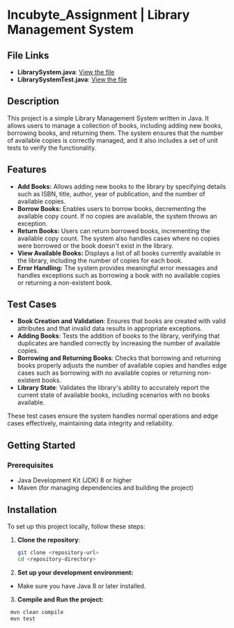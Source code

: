 ﻿# Incubyte_Assignment | Library Management System

## File Links
  - **LibrarySystem.java**: [View the file](https://github.com/SatyamTank07/incubyte_assignment/blob/main/src/main/java/com/incubyte/LibrarySystem.java)
  - **LibrarySystemTest.java**: [View the file](https://github.com/SatyamTank07/incubyte_assignment/blob/main/src/test/java/com/incubyte/LibrarySystemTest.java)

## Description

This project is a simple Library Management System written in Java. It allows users to manage a collection of books, including adding new books, borrowing books, and returning them. The system ensures that the number of available copies is correctly managed, and it also includes a set of unit tests to verify the functionality.

## Features

- **Add Books:** Allows adding new books to the library by specifying details such as ISBN, title, author, year of publication, and the number of available copies.
- **Borrow Books:** Enables users to borrow books, decrementing the available copy count. If no copies are available, the system throws an exception.
- **Return Books:** Users can return borrowed books, incrementing the available copy count. The system also handles cases where no copies were borrowed or the book doesn't exist in the library.
- **View Available Books:** Displays a list of all books currently available in the library, including the number of copies for each book.
- **Error Handling:** The system provides meaningful error messages and handles exceptions such as borrowing a book with no available copies or returning a non-existent book.

## Test Cases

- **Book Creation and Validation**: Ensures that books are created with valid attributes and that invalid data results in appropriate exceptions.
- **Adding Books**: Tests the addition of books to the library, verifying that duplicates are handled correctly by increasing the number of available copies.
- **Borrowing and Returning Books**: Checks that borrowing and returning books properly adjusts the number of available copies and handles edge cases such as borrowing with no available copies or returning non-existent books.
- **Library State**: Validates the library's ability to accurately report the current state of available books, including scenarios with no books available.

These test cases ensure the system handles normal operations and edge cases effectively, maintaining data integrity and reliability.

## Getting Started

### Prerequisites
- Java Development Kit (JDK) 8 or higher
- Maven (for managing dependencies and building the project)

## Installation

To set up this project locally, follow these steps:

1. **Clone the repository**:
   ```bash
   git clone <repository-url>
   cd <repository-directory>

2. **Set up your development environment:**
  - Make sure you have Java 8 or later installed.

3. **Compile and Run the project:**
  ```bash
   mvn clean compile
   mvn test
